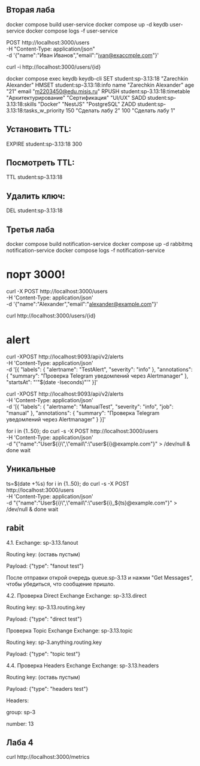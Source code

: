 ## Вторая лаба

docker compose build user-service
docker compose up -d keydb user-service
docker compose logs -f user-service

POST http://localhost:3000/users \
  -H "Content-Type: application/json" \
  -d '{"name":"Иван Иванов","email":"ivan@exaccmple.com"}'

curl -i http://localhost:3000/users/{id}

docker compose exec keydb keydb-cli
SET student:sp-3.13:18 "Zarechkin Alexander"
HMSET student:sp-3.13:18:info name "Zarechkin Alexander" age "21" email "m2203450@edu.misis.ru"
RPUSH student:sp-3.13:18:timetable "Архитектурирование" "Сертификация" "UI/UX"
SADD student:sp-3.13:18:skills "Docker" "NestJS" "PostgreSQL"
ZADD student:sp-3.13:18:tasks_w_priority 150 "Сделать лабу 2" 100 "Сделать лабу 1"


## Установить TTL:
EXPIRE student:sp-3.13:18 300
## Посмотреть TTL:
TTL student:sp-3.13:18
## Удалить ключ:
DEL student:sp-3.13:18



## Третья лаба
docker compose build notification-service
docker compose up -d rabbitmq notification-service
docker compose logs -f notification-service

# порт 3000!
curl -X POST http://localhost:3000/users \
     -H 'Content-Type: application/json' \
     -d '{"name":"Alexander","email":"alexander@example.com"}'

curl http://localhost:3000/users/{id}



# alert
curl -XPOST http://localhost:9093/api/v2/alerts \
  -H 'Content-Type: application/json' \
  -d '[{
        "labels": {
          "alertname": "TestAlert",
          "severity": "info"
        },
        "annotations": {
          "summary": "Проверка Telegram уведомлений через Alertmanager"
        },
        "startsAt": "'"$(date -Iseconds)"'"
      }]'



curl -XPOST http://localhost:9093/api/v2/alerts \
  -H 'Content-Type: application/json' \
  -d '[{
        "labels": {
          "alertname": "ManualTest",
          "severity": "info",
          "job": "manual"
        },
        "annotations": {
          "summary": "Проверка Telegram уведомлений через Alertmanager"
        }
      }]'



for i in {1..50}; do
  curl -s -X POST http://localhost:3000/users \
    -H 'Content-Type: application/json' \
    -d "{\"name\":\"User${i}\",\"email\":\"user${i}@example.com\"}" > /dev/null &
done
wait


## Уникальные
ts=$(date +%s)
for i in {1..50}; do
  curl -s -X POST http://localhost:3000/users \
    -H 'Content-Type: application/json' \
    -d "{\"name\":\"User${i}\",\"email\":\"user${i}_${ts}@example.com\"}" > /dev/null &
done
wait




## rabit
4.1. 
Exchange: sp-3.13.fanout

Routing key: (оставь пустым)

Payload: {"type": "fanout test"}

После отправки открой очередь queue.sp-3.13 и нажми "Get Messages", чтобы убедиться, что сообщение пришло.

4.2. Проверка Direct Exchange
Exchange: sp-3.13.direct

Routing key: sp-3.13.routing.key

Payload: {"type": "direct test"}


Проверка Topic Exchange
Exchange: sp-3.13.topic

Routing key: sp-3.anything.routing.key

Payload: {"type": "topic test"}



4.4. Проверка Headers Exchange
Exchange: sp-3.13.headers

Routing key: (оставь пустым)

Payload: {"type": "headers test"}

Headers:

group: sp-3

number: 13


## Лаба 4

curl http://localhost:3000/metrics
